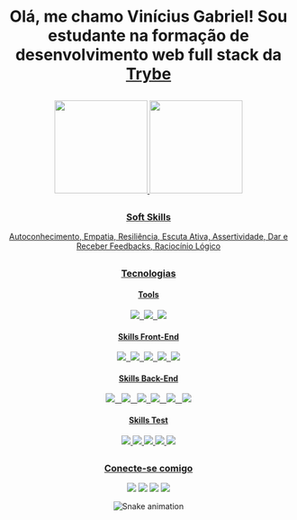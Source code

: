<h1 align="center">
  Olá, me chamo Vinícius Gabriel!
 Sou estudante na formação de desenvolvimento web full stack da <a href="https://www.betrybe.com/formacao-desenvolvimento-   web" target="_blank">Trybe</a>
</h1>

##

<div align="center">
  <a href="https://github.com/VGabriel-7">
  <img height="165em" src="https://github-readme-stats.vercel.app/api?username=VGabriel-7&show_icons=true&theme=tokyonight&include_all_commits=true&count_private=true"/>
  <img height="165em" src="https://github-readme-stats.vercel.app/api/top-langs/?username=VGabriel-7&layout=compact&langs_count=7&theme=tokyonight"/>
</div>
  
##
 
<div align="center">
  <h3>Soft Skills</h3>
  <p align="center">Autoconhecimento, Empatia, Resiliência, Escuta Ativa, Assertividade, Dar e Receber Feedbacks, Raciocínio Lógico</p>
 </div>
  
##

<div align="center">
  <h3>Tecnologias</h3>
  <div id='lojc' align="center">
    <h4>Tools</h4>
    <img src="https://img.shields.io/badge/GIT-E44C30?style=for-the-badge&logo=git&logoColor=white" target"_blank"/>&nbsp;&nbsp;<img src="https://img.shields.io/badge/Visual_Studio_Code-0078D4?style=for-the-badge&logo=visual%20studio%20code&logoColor=white" target="_blank"/>&nbsp;&nbsp;<img src="https://img.shields.io/badge/GitHub-100000?style=for-the-badge&logo=github&logoColor=white" target="_blank" /> <br />
    <h4>Skills Front-End</h4>
    <img src="https://img.shields.io/badge/JavaScript-F7DF1E?style=for-the-badge&logo=javascript&logoColor=black" target="_blank">&nbsp;&nbsp;<img src="https://img.shields.io/badge/HTML5-E34F26?style=for-the-badge&logo=html5&logoColor=white" target="_blank"/>&nbsp;&nbsp;<img src="https://img.shields.io/badge/CSS3-1572B6?style=for-the-badge&logo=css3&logoColor=white" target="_blank" />&nbsp;&nbsp;<img src="https://img.shields.io/badge/Bootstrap-563D7C?style=for-the-badge&logo=bootstrap&logoColor=white" target="_blank" />&nbsp;&nbsp;<img src="https://img.shields.io/badge/React-20232A?style=for-the-badge&logo=react&logoColor=61DAFB" target="_blank" /><br />
    <h4>Skills Back-End</h4>
    <img src="https://img.shields.io/badge/MySQL-005C84?style=for-the-badge&logo=mysql&logoColor=white" target="_blank">&nbsp;&nbsp;
    <img src="https://img.shields.io/badge/TypeScript-007ACC?style=for-the-badge&logo=typescript&logoColor=white" target="_blank">&nbsp;&nbsp;
    <img src="https://img.shields.io/badge/Node.js-43853D?style=for-the-badge&logo=node.js&logoColor=white" target="_blank">&nbsp;&nbsp;<img src="https://img.shields.io/badge/sequelize-323330?style=for-the-badge&logo=sequelize&logoColor=blue" target="_blank">&nbsp;&nbsp;
    <img src="https://img.shields.io/badge/Express.js-404D59?style=for-the-badge" target="_blank">&nbsp;&nbsp;
    <img src="https://img.shields.io/badge/json%20web%20tokens-323330?style=for-the-badge&logo=json-web-tokens&logoColor=pink" target="_blank"><br />
    <h4>Skills Test</h4>
    <img src="https://img.shields.io/badge/Jest-323330?style=for-the-badge&logo=Jest&logoColor=white" target="_blank">
    <img src="https://img.shields.io/badge/testing%20library-323330?style=for-the-badge&logo=testing-library&logoColor=red" target="_blank">
    <img src="https://img.shields.io/badge/mocha.js-323330?style=for-the-badge&logo=mocha&logoColor=Brown" target="_blank">
    <img src="https://img.shields.io/badge/chai.js-323330?style=for-the-badge&logo=chai&logoColor=red" target="_blank">
    <img src="https://img.shields.io/badge/sinon.js-323330?style=for-the-badge&logo=sinon" target="_blank">
  </div>
 
##
  
<div align="center">
  <h3>Conecte-se comigo</h3>
  <a href="http://wa.me//5575997145920" target="_blank"><img src="https://img.shields.io/badge/WhatsApp-25D366?style=for-the-badge&logo=whatsapp&logoColor=white" target="_blank"></a>
  <a href="https://instagram.com/gabriel_alm7" target="_blank"><img src="https://img.shields.io/badge/-Instagram-%23E4405F?style=for-the-badge&logo=instagram&logoColor=white" target="_blank"></a>
  <a href="https://www.linkedin.com/in/vin%C3%ADcius-gabriel-055a65230" target="_blank"><img src="https://img.shields.io/badge/-LinkedIn-%230077B5?style=for-the-badge&logo=linkedin&logoColor=white" target="_blank"></a>
  <a href = "viniciusgsa99@gmail.com"><img src="https://img.shields.io/badge/-Gmail-%23333?style=for-the-badge&logo=gmail&logoColor=white" target="_blank"></a>
  
  ![Snake animation](https://github.com/VGabriel-7/VGabriel-7/blob/output/github-contribution-grid-snake.svg)
</div>
